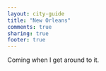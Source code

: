 ```yaml
---
layout: city-guide
title: "New Orleans"
comments: true
sharing: true
footer: true
---
```


Coming when I get around to it.

<!-- - [Things to Do](#Things-to-Do)
- [Bars](#Bars)
- [Restaurants](#Restaurants)


<a name="Things-to-Do"></a>
### Things to Do

<a name="Bars"></a>
### Bars

<a name="Restaurants"></a>
### Restaurants
 -->
